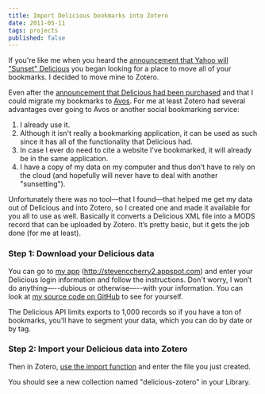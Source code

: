 ```yaml
---
title: Import Delicious bookmarks into Zotero
date: 2011-05-11
tags: projects
published: false
---
```


If you're like me when you heard the [announcement that Yahoo will "Sunset" Delicious](http://techcrunch.com/2010/12/16/is-yahoo-shutting-down-del-icio-us) you began looking for a place to move all of your bookmarks. I decided to move mine to Zotero.

Even after the [announcement that Delicious had been purchased](http://detnews.com/article/20110427/BIZ04/104270423/YouTube-founders-buy-bookmark-site-Delicious-from-Yahoo) and that I could migrate my bookmarks to [Avos](http://www.avos.com). For me at least Zotero had several advantages over going to Avos or another social bookmarking service:

1. I already use it.
1. Although it isn't really a bookmarking application, it can be used as such since it has all of the functionality that Delicious had.
1. In case I ever do need to cite a website I've bookmarked, it will already be in the same application.
1. I have a copy of my data on my computer and thus don’t have to rely on the cloud (and hopefully will never have to deal with another "sunsetting").

Unfortunately there was no tool—that I found—that helped me get my data out of Delicious and into Zotero, so I created one and made it available for you all to use as well. Basically it converts a Delicious XML file into a MODS record that can be uploaded by Zotero. It’s pretty basic, but it gets the job done (for me at least).

### Step 1: Download your Delicious data

You can go to [my app](http://stevenccherry2.appspot.com) (http://stevenccherry2.appspot.com) and enter your Delicious login information and follow the instructions. Don't worry, I won’t do anything—--dubious or otherwise—--with your information. You can look at [my source code on GitHub](https://github.com/sccherry/Delicious-Zotero-Converter) to see for yourself.

The Delicious API limits exports to 1,000 records so if you have a ton of bookmarks, you’ll have to segment your data, which you can do by date or by tag.

### Step 2: Import your Delicious data into Zotero

Then in Zotero, [use the import function](http://www.zotero.org/support/getting_stuff_into_your_library#importing_records_from_other_reference_tools) and enter the file you just created.

You should see a new collection named "delicious-zotero" in your Library.

